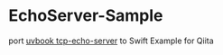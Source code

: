 # EchoServer-Sample

port [uvbook tcp-echo-server](https://github.com/nikhilm/uvbook/blob/master/code/tcp-echo-server/main.c) to Swift 
Example for Qiita
